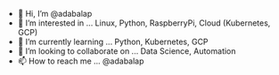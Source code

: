 - 👋 Hi, I’m @adabalap
- 👀 I’m interested in ... Linux, Python, RaspberryPi, Cloud (Kubernetes, GCP)
- 🌱 I’m currently learning ... Python, Kubernetes, GCP
- 💞️ I’m looking to collaborate on ... Data Science, Automation
- 📫 How to reach me ... @adabalap

<!---
adabalap/adabalap is a ✨ special ✨ repository because its `README.md` (this file) appears on your GitHub profile.
You can click the Preview link to take a look at your changes.
--->
